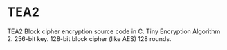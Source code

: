 # TEA2
TEA2 Block cipher encryption source code in C. Tiny Encryption Algorithm 2. 256-bit key. 128-bit block cipher (like AES) 128 rounds.
